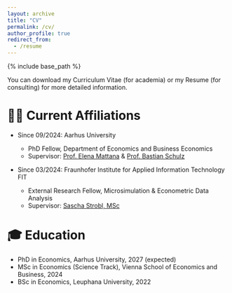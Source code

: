 ```yaml
---
layout: archive
title: "CV"
permalink: /cv/
author_profile: true
redirect_from:
  - /resume
---
```


{% include base_path %}

You can download my Curriculum Vitae (for academia) or my Resume (for consulting) for more detailed information.

🧑‍💼 Current Affiliations
======
* Since 09/2024: Aarhus University
  * PhD Fellow, Department of Economics and Business Economics
  * Supervisor: [Prof. Elena Mattana](https://sites.google.com/site/elenamattana/home) & [Prof. Bastian Schulz](https://sites.google.com/site/schulzbastian/home)

* Since 03/2024: Fraunhofer Institute for Applied Information Technology FIT
  * External Research Fellow, Microsimulation & Econometric Data Analysis
  * Supervisor: [Sascha Strobl, MSc](https://www.fit.fraunhofer.de/de/geschaeftsfelder/mikrosimulation-und-oekonometrische-datenanalyse/team/strobl.html)

🎓 Education
======
* PhD in Economics, Aarhus University, 2027 (expected)
* MSc in Economics (Science Track), Vienna School of Economics and Business, 2024
* BSc in Economics, Leuphana University, 2022


